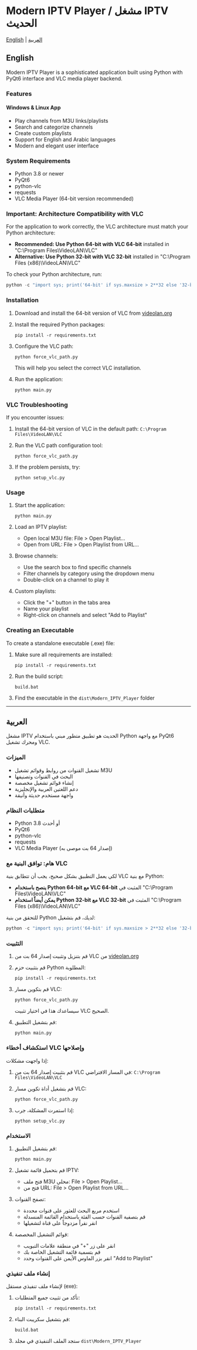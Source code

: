 # Modern IPTV Player / مشغل IPTV الحديث

[English](#english) | [العربية](#arabic)

<a name="english"></a>
## English

Modern IPTV Player is a sophisticated application built using Python with PyQt6 interface and VLC media player backend.

### Features
#### Windows & Linux App
- Play channels from M3U links/playlists
- Search and categorize channels
- Create custom playlists
- Support for English and Arabic languages
- Modern and elegant user interface

### System Requirements

- Python 3.8 or newer
- PyQt6
- python-vlc
- requests
- VLC Media Player (64-bit version recommended)

### Important: Architecture Compatibility with VLC

For the application to work correctly, the VLC architecture must match your Python architecture:

- **Recommended: Use Python 64-bit with VLC 64-bit** installed in "C:\Program Files\VideoLAN\VLC"
- **Alternative: Use Python 32-bit with VLC 32-bit** installed in "C:\Program Files (x86)\VideoLAN\VLC"

To check your Python architecture, run:
```python
python -c "import sys; print('64-bit' if sys.maxsize > 2**32 else '32-bit')"
```

### Installation

1. Download and install the 64-bit version of VLC from [videolan.org](https://www.videolan.org/vlc/)

2. Install the required Python packages:
   ```
   pip install -r requirements.txt
   ```

3. Configure the VLC path:
   ```
   python force_vlc_path.py
   ```
   This will help you select the correct VLC installation.

4. Run the application:
   ```
   python main.py
   ```

### VLC Troubleshooting

If you encounter issues:

1. Install the 64-bit version of VLC in the default path: `C:\Program Files\VideoLAN\VLC`

2. Run the VLC path configuration tool:
   ```
   python force_vlc_path.py
   ```

3. If the problem persists, try:
   ```
   python setup_vlc.py
   ```

### Usage

1. Start the application:
   ```
   python main.py
   ```

2. Load an IPTV playlist:
   - Open local M3U file: File > Open Playlist...
   - Open from URL: File > Open Playlist from URL...

3. Browse channels:
   - Use the search box to find specific channels
   - Filter channels by category using the dropdown menu
   - Double-click on a channel to play it

4. Custom playlists:
   - Click the "+" button in the tabs area
   - Name your playlist
   - Right-click on channels and select "Add to Playlist"

### Creating an Executable

To create a standalone executable (.exe) file:

1. Make sure all requirements are installed:
   ```
   pip install -r requirements.txt
   ```

2. Run the build script:
   ```
   build.bat
   ```

3. Find the executable in the `dist\Modern_IPTV_Player` folder

---

<a name="arabic"></a>
## العربية

مشغل IPTV الحديث هو تطبيق متطور مبني باستخدام Python مع واجهة PyQt6 ومحرك تشغيل VLC.

### الميزات

- تشغيل القنوات من روابط وقوائم تشغيل M3U
- البحث في القنوات وتصنيفها
- إنشاء قوائم تشغيل مخصصة
- دعم اللغتين العربية والإنجليزية
- واجهة مستخدم حديثة وأنيقة

### متطلبات النظام

- Python 3.8 أو أحدث
- PyQt6
- python-vlc
- requests
- VLC Media Player (إصدار 64 بت موصى به)

### هام: توافق البنية مع VLC

لكي يعمل التطبيق بشكل صحيح، يجب أن تتطابق بنية VLC مع بنية Python:

- **ينصح باستخدام Python 64-bit مع VLC 64-bit** المثبت في "C:\Program Files\VideoLAN\VLC"
- **يمكن أيضاً استخدام Python 32-bit مع VLC 32-bit** المثبت في "C:\Program Files (x86)\VideoLAN\VLC"

للتحقق من بنية Python لديك، قم بتشغيل:
```python
python -c "import sys; print('64-bit' if sys.maxsize > 2**32 else '32-bit')"
```

### التثبيت

1. قم بتنزيل وتثبيت إصدار 64 بت من VLC من [videolan.org](https://www.videolan.org/vlc/)

2. قم بتثبيت حزم Python المطلوبة:
   ```
   pip install -r requirements.txt
   ```

3. قم بتكوين مسار VLC:
   ```
   python force_vlc_path.py
   ```
   سيساعدك هذا في اختيار تثبيت VLC الصحيح.

4. قم بتشغيل التطبيق:
   ```
   python main.py
   ```

### استكشاف أخطاء VLC وإصلاحها

إذا واجهت مشكلات:

1. قم بتثبيت إصدار 64 بت من VLC في المسار الافتراضي: `C:\Program Files\VideoLAN\VLC`

2. قم بتشغيل أداة تكوين مسار VLC:
   ```
   python force_vlc_path.py
   ```

3. إذا استمرت المشكلة، جرب:
   ```
   python setup_vlc.py
   ```

### الاستخدام

1. قم بتشغيل التطبيق:
   ```
   python main.py
   ```

2. قم بتحميل قائمة تشغيل IPTV:
   - فتح ملف M3U محلي: File > Open Playlist...
   - فتح من URL: File > Open Playlist from URL...

3. تصفح القنوات:
   - استخدم مربع البحث للعثور على قنوات محددة
   - قم بتصفية القنوات حسب الفئة باستخدام القائمة المنسدلة
   - انقر نقراً مزدوجاً على قناة لتشغيلها

4. قوائم التشغيل المخصصة:
   - انقر على زر "+" في منطقة علامات التبويب
   - قم بتسمية قائمة التشغيل الخاصة بك
   - انقر بزر الماوس الأيمن على القنوات وحدد "Add to Playlist"

### إنشاء ملف تنفيذي

لإنشاء ملف تنفيذي مستقل (exe):

1. تأكد من تثبيت جميع المتطلبات:
   ```
   pip install -r requirements.txt
   ```

2. قم بتشغيل سكريبت البناء:
   ```
   build.bat
   ```

3. ستجد الملف التنفيذي في مجلد `dist\Modern_IPTV_Player`

